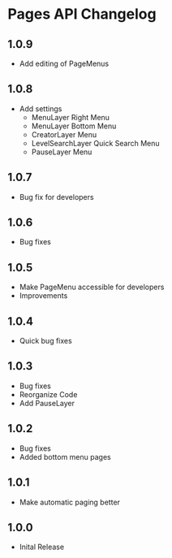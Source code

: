 # Pages API Changelog
## 1.0.9
* Add editing of PageMenus
## 1.0.8
* Add settings
  * MenuLayer Right Menu
  * MenuLayer Bottom Menu
  * CreatorLayer Menu
  * LevelSearchLayer Quick Search Menu
  * PauseLayer Menu
## 1.0.7
* Bug fix for developers
## 1.0.6
* Bug fixes
## 1.0.5
* Make PageMenu accessible for developers
* Improvements 
## 1.0.4
* Quick bug fixes
## 1.0.3
* Bug fixes
* Reorganize Code
* Add PauseLayer
## 1.0.2
* Bug fixes
* Added bottom menu pages
## 1.0.1
* Make automatic paging better
## 1.0.0
* Inital Release

